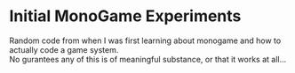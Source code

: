# Initial MonoGame Experiments

Random code from when I was first learning about monogame and how to actually code a game system.  
No gurantees any of this is of meaningful substance, or that it works at all...
